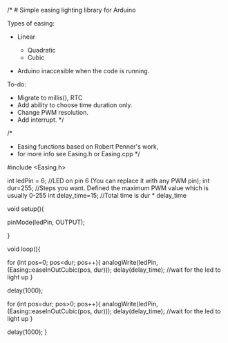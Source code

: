 /* # Simple easing lighting library for Arduino

Types of easing:
  - Linear
	- Quadratic
	- Cubic

- Arduino inaccesible when the code is running. 

To-do:
- Migrate to millis(), RTC
- Add ability to choose time duration only.
- Change PWM resolution. 
- Add interrupt.
*/

/*
* Easing functions based on Robert Penner's work,
* for more info see Easing.h or Easing.cpp
*/

#include <Easing.h>

int ledPin = 6; //LED on pin 6 (You can replace it with any PWM pin);
int dur=255; //Steps you want. Defined the maximum PWM value which is usually 0-255
int delay_time=15; //Total time is dur * delay_time

void setup(){

  pinMode(ledPin, OUTPUT);

}

void loop(){
  
  for (int pos=0; pos<dur; pos++){
   analogWrite(ledPin, (Easing::easeInOutCubic(pos, dur)));
   delay(delay_time); //wait for the led to light up
  }

  delay(1000);

  for (int pos=dur; pos>0; pos++){
    analogWrite(ledPin,(Easing::easeInOutCubic(pos, dur)));
    delay(delay_time); //wait for the led to light up
  }
  
  delay(1000);
}

